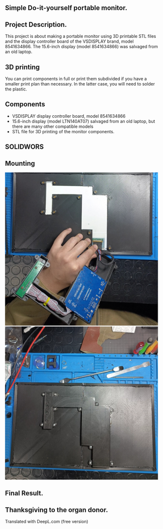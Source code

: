 ## Simple Do-it-yourself portable monitor.

## Project Description.

This project is about making a portable monitor using 3D printable STL files and the display controller board of the VSDISPLAY brand, model 8541634866. The 15.6-inch display (model 8541634866) was salvaged from an old laptop.

## 3D printing

You can print components in full or print them subdivided if you have a smaller print plan than necessary. In the latter case, you will need to solder the plastic.

## Components

- VSDISPLAY display controller board, model 8541634866
- 15.6-inch display (model LTN140AT07) salvaged from an old laptop, but there are many other compatible models
- STL file for 3D printing of the monitor components.

## SOLIDWORS


## Mounting
<img src="medias/assembly1.jpg" alt="Example1">
<img src="medias/assembly2.jpg" alt="Example2">

## Final Result.


## Thanksgiving to the organ donor.

Translated with DeepL.com (free version)
